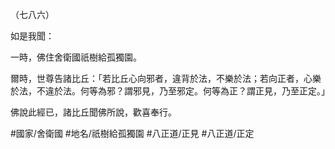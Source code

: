 （七八六）

如是我聞：

一時，佛住舍衛國祇樹給孤獨園。

爾時，世尊告諸比丘：「若比丘心向邪者，違背於法，不樂於法；若向正者，心樂於法，不違於法。何等為邪？謂邪見，乃至邪定。何等為正？謂正見，乃至正定。」

佛說此經已，諸比丘聞佛所說，歡喜奉行。

#國家/舍衛國
#地名/祇樹給孤獨園
#八正道/正見
#八正道/正定
